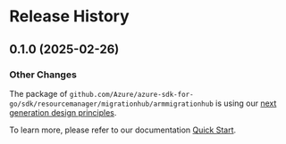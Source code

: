 # Release History

## 0.1.0 (2025-02-26)
### Other Changes

The package of `github.com/Azure/azure-sdk-for-go/sdk/resourcemanager/migrationhub/armmigrationhub` is using our [next generation design principles](https://azure.github.io/azure-sdk/general_introduction.html).

To learn more, please refer to our documentation [Quick Start](https://aka.ms/azsdk/go/mgmt).